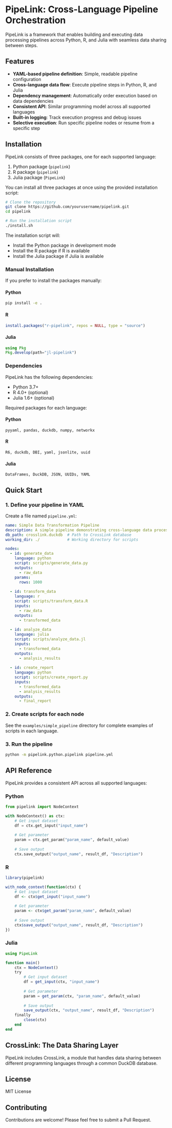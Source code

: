 # PipeLink: Cross-Language Pipeline Orchestration

PipeLink is a framework that enables building and executing data processing pipelines across Python, R, and Julia with seamless data sharing between steps.

## Features

- **YAML-based pipeline definition**: Simple, readable pipeline configuration
- **Cross-language data flow**: Execute pipeline steps in Python, R, and Julia
- **Dependency management**: Automatically order execution based on data dependencies
- **Consistent API**: Similar programming model across all supported languages
- **Built-in logging**: Track execution progress and debug issues
- **Selective execution**: Run specific pipeline nodes or resume from a specific step

## Installation

PipeLink consists of three packages, one for each supported language:

1. Python package (`pipelink`)
2. R package (`pipelink`)
3. Julia package (`PipeLink`)

You can install all three packages at once using the provided installation script:

```bash
# Clone the repository
git clone https://github.com/yourusername/pipelink.git
cd pipelink

# Run the installation script
./install.sh
```

The installation script will:
- Install the Python package in development mode
- Install the R package if R is available
- Install the Julia package if Julia is available

### Manual Installation

If you prefer to install the packages manually:

#### Python
```bash
pip install -e .
```

#### R
```r
install.packages("r-pipelink", repos = NULL, type = "source")
```

#### Julia
```julia
using Pkg
Pkg.develop(path="jl-pipelink")
```

### Dependencies

PipeLink has the following dependencies:

- Python 3.7+
- R 4.0+ (optional)
- Julia 1.6+ (optional)

Required packages for each language:

#### Python
```
pyyaml, pandas, duckdb, numpy, networkx
```

#### R
```
R6, duckdb, DBI, yaml, jsonlite, uuid
```

#### Julia
```
DataFrames, DuckDB, JSON, UUIDs, YAML
```

## Quick Start

### 1. Define your pipeline in YAML

Create a file named `pipeline.yml`:

```yaml
name: Simple Data Transformation Pipeline
description: A simple pipeline demonstrating cross-language data processing
db_path: crosslink.duckdb  # Path to CrossLink database
working_dir: ./            # Working directory for scripts

nodes:
  - id: generate_data
    language: python
    script: scripts/generate_data.py
    outputs:
      - raw_data
    params:
      rows: 1000
      
  - id: transform_data
    language: r
    script: scripts/transform_data.R
    inputs:
      - raw_data
    outputs:
      - transformed_data
      
  - id: analyze_data
    language: julia
    script: scripts/analyze_data.jl
    inputs:
      - transformed_data
    outputs:
      - analysis_results
      
  - id: create_report
    language: python
    script: scripts/create_report.py
    inputs:
      - transformed_data
      - analysis_results
    outputs:
      - final_report
```

### 2. Create scripts for each node

See the `examples/simple_pipeline` directory for complete examples of scripts in each language.

### 3. Run the pipeline

```bash
python -m pipelink.python.pipelink pipeline.yml
```

## API Reference

PipeLink provides a consistent API across all supported languages:

### Python

```python
from pipelink import NodeContext

with NodeContext() as ctx:
    # Get input dataset
    df = ctx.get_input("input_name")
    
    # Get parameter
    param = ctx.get_param("param_name", default_value)
    
    # Save output
    ctx.save_output("output_name", result_df, "Description")
```

### R

```r
library(pipelink)

with_node_context(function(ctx) {
    # Get input dataset
    df <- ctx$get_input("input_name")
    
    # Get parameter
    param <- ctx$get_param("param_name", default_value)
    
    # Save output
    ctx$save_output("output_name", result_df, "Description")
})
```

### Julia

```julia
using PipeLink

function main()
    ctx = NodeContext()
    try
        # Get input dataset
        df = get_input(ctx, "input_name")
        
        # Get parameter
        param = get_param(ctx, "param_name", default_value)
        
        # Save output
        save_output(ctx, "output_name", result_df, "Description")
    finally
        close(ctx)
    end
end
```

## CrossLink: The Data Sharing Layer

PipeLink includes CrossLink, a module that handles data sharing between different programming languages through a common DuckDB database.

## License

MIT License

## Contributing

Contributions are welcome! Please feel free to submit a Pull Request. 